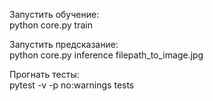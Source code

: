 Запустить обучение:  
python core.py train

Запустить предсказание:  
python core.py inference filepath_to_image.jpg 

Прогнать тесты:  
pytest -v -p no:warnings tests